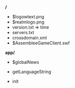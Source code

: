 **/**
 * $logowtext.png
 * $realmlogo.png
 * version.txt => time
 * servers.txt
 * crossdomain.xml
 * $AssembleeGameClient<version>.swf

**app/**
  * $globalNews

  * getLanguageString

  * init
